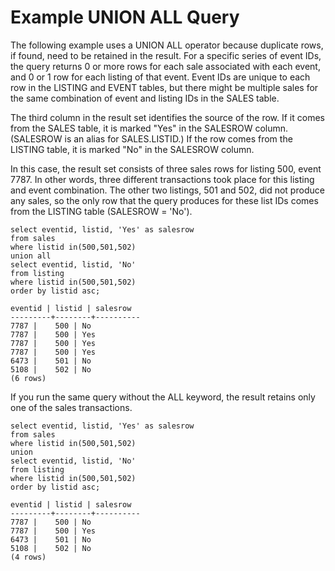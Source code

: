 # Example UNION ALL Query<a name="c_example_unionall_query"></a>

The following example uses a UNION ALL operator because duplicate rows, if found, need to be retained in the result\. For a specific series of event IDs, the query returns 0 or more rows for each sale associated with each event, and 0 or 1 row for each listing of that event\. Event IDs are unique to each row in the LISTING and EVENT tables, but there might be multiple sales for the same combination of event and listing IDs in the SALES table\.

The third column in the result set identifies the source of the row\. If it comes from the SALES table, it is marked "Yes" in the SALESROW column\. \(SALESROW is an alias for SALES\.LISTID\.\) If the row comes from the LISTING table, it is marked "No" in the SALESROW column\.

In this case, the result set consists of three sales rows for listing 500, event 7787\. In other words, three different transactions took place for this listing and event combination\. The other two listings, 501 and 502, did not produce any sales, so the only row that the query produces for these list IDs comes from the LISTING table \(SALESROW = 'No'\)\.

```
select eventid, listid, 'Yes' as salesrow
from sales
where listid in(500,501,502)
union all
select eventid, listid, 'No'
from listing
where listid in(500,501,502)
order by listid asc;

eventid | listid | salesrow
---------+--------+----------
7787 |    500 | No
7787 |    500 | Yes
7787 |    500 | Yes
7787 |    500 | Yes
6473 |    501 | No
5108 |    502 | No
(6 rows)
```

If you run the same query without the ALL keyword, the result retains only one of the sales transactions\. 

```
select eventid, listid, 'Yes' as salesrow
from sales
where listid in(500,501,502)
union
select eventid, listid, 'No'
from listing
where listid in(500,501,502)
order by listid asc;

eventid | listid | salesrow
---------+--------+----------
7787 |    500 | No
7787 |    500 | Yes
6473 |    501 | No
5108 |    502 | No
(4 rows)
```